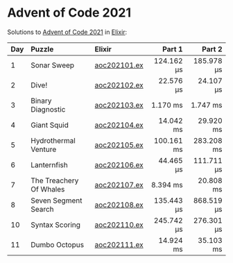 # Advent of Code 2021

Solutions to [Advent of Code 2021](https://adventofcode.com/2021/) in [Elixir](https://elixir-lang.org/):

| Day  | Puzzle                  | Elixir                                                  |     Part 1 |     Part 2 |
| :--- | :---------------------- | :------------------------------------------------------ | ---------: | ---------: |
| 1    | Sonar Sweep             | [aoc202101.ex](01_sonar_sweep/aoc202101.ex)             | 124.162 µs | 185.978 µs |
| 2    | Dive!                   | [aoc202102.ex](02_dive/aoc202102.ex)                    |  22.576 µs |  24.107 µs |
| 3    | Binary Diagnostic       | [aoc202103.ex](03_binary_diagnostic/aoc202103.ex)       |   1.170 ms |   1.747 ms |
| 4    | Giant Squid             | [aoc202104.ex](04_giant_squid/aoc202104.ex)             |  14.042 ms |  29.920 ms |
| 5    | Hydrothermal Venture    | [aoc202105.ex](05_hydrothermal_venture/aoc202105.ex)    | 100.161 ms | 283.208 ms |
| 6    | Lanternfish             | [aoc202106.ex](06_lanternfish/aoc202106.ex)             |  44.465 µs | 111.711 µs |
| 7    | The Treachery Of Whales | [aoc202107.ex](07_the_treachery_of_whales/aoc202107.ex) |   8.394 ms |  20.808 ms |
| 8    | Seven Segment Search    | [aoc202108.ex](08_seven_segment_search/aoc202108.ex)    | 135.443 µs | 868.519 µs |
| 10   | Syntax Scoring          | [aoc202110.ex](10_syntax_scoring/aoc202110.ex)          | 245.742 µs | 276.301 µs |
| 11   | Dumbo Octopus           | [aoc202111.ex](11_dumbo_octopus/aoc202111.ex)           |  14.924 ms |  35.103 ms |
